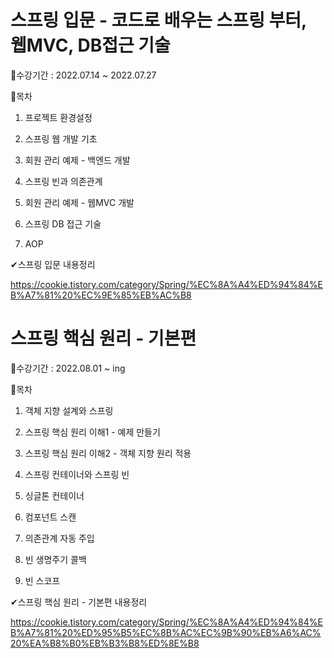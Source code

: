 # 스프링 입문 - 코드로 배우는 스프링 부터, 웹MVC, DB접근 기술

📌수강기간 : 2022.07.14 ~ 2022.07.27

📝목차
1. 프로젝트 환경설정
	
2. 스프링 웹 개발 기초

3. 회원 관리 예제 - 백엔드 개발

4. 스프링 빈과 의존관계

5. 회원 관리 예제 - 웹MVC 개발
	  
6. 스프링 DB 접근 기술

7. AOP


✔스프링 입문 내용정리 

https://cookie.tistory.com/category/Spring/%EC%8A%A4%ED%94%84%EB%A7%81%20%EC%9E%85%EB%AC%B8
#

# 스프링 핵심 원리 - 기본편
📌수강기간 : 2022.08.01 ~ ing

📝목차
1. 객체 지향 설계와 스프링
 
2. 스프링 핵심 원리 이해1 - 예제 만들기
 
3. 스프링 핵심 원리 이해2 - 객체 지향 원리 적용
 
4. 스프링 컨테이너와 스프링 빈
 
5. 싱글톤 컨테이너
 
6. 컴포넌트 스캔
 
7. 의존관계 자동 주입

8. 빈 생명주기 콜백
 
9. 빈 스코프

✔스프링 핵심 원리 - 기본편 내용정리

https://cookie.tistory.com/category/Spring/%EC%8A%A4%ED%94%84%EB%A7%81%20%ED%95%B5%EC%8B%AC%EC%9B%90%EB%A6%AC%20%EA%B8%B0%EB%B3%B8%ED%8E%B8

